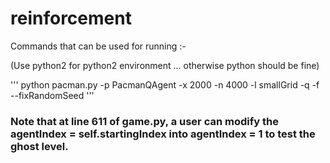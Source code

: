 # reinforcement

Commands that can be used for running :-

(Use python2 for python2 environment ... otherwise python should be fine)

'''
python pacman.py -p PacmanQAgent -x 2000 -n 4000 -l smallGrid -q -f --fixRandomSeed
'''

### Note that at line 611 of game.py, a user can modify the agentIndex = self.startingIndex into agentIndex = 1 to test the ghost level.
